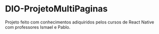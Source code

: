 # DIO-ProjetoMultiPaginas
Projeto feito com conhecimentos adiquiridos pelos cursos de React Native com professores Ismael e Pablo.
